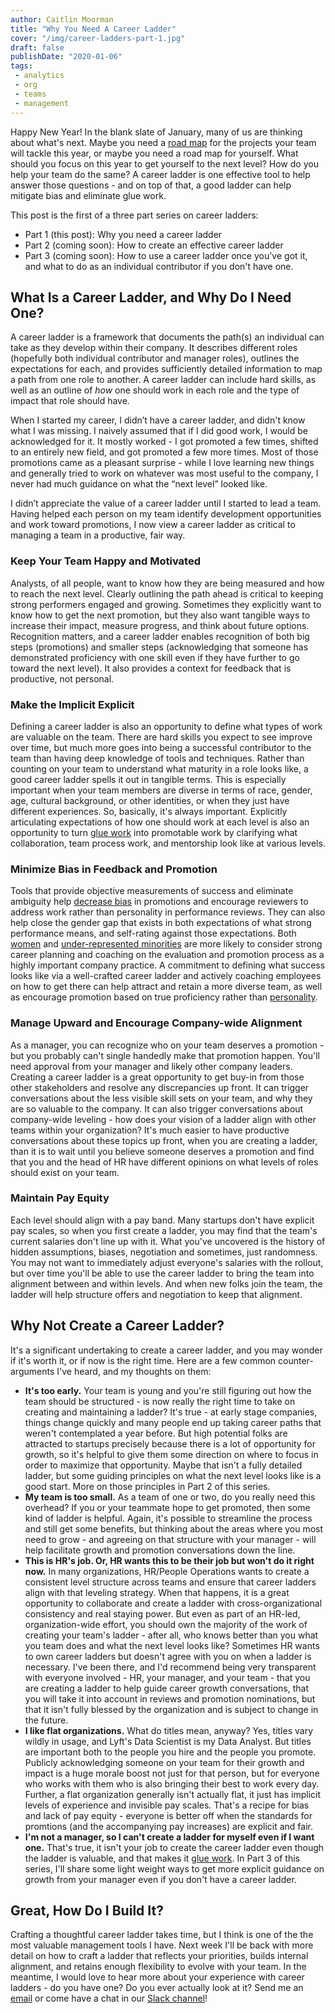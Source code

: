 ```yaml
---
author: Caitlin Moorman
title: "Why You Need A Career Ladder"
cover: "/img/career-ladders-part-1.jpg"
draft: false
publishDate: "2020-01-06"
tags:
 - analytics
 - org
 - teams
 - management
---
```


Happy New Year! In the blank slate of January, many of us are thinking about what's next. Maybe you need a [road map](https://www.locallyoptimistic.com/post/roadmap/) for the projects your team will tackle this year, or maybe you need a road map for yourself. What should you focus on this year to get yourself to the next level? How do you help your team do the same? A career ladder is one effective tool to help answer those questions - and on top of that, a good ladder can help mitigate bias and eliminate glue work.

<!--more-->

This post is the first of a three part series on career ladders:

- Part 1 (this post): Why you need a career ladder
- Part 2 (coming soon): How to create an effective career ladder
- Part 3 (coming soon): How to use a career ladder once you've got it, and what to do as an individual contributor if you don't have one.

## What Is a Career Ladder, and Why Do I Need One?
A career ladder is a framework that documents the path(s) an individual can take as they develop within their company. It describes different roles (hopefully both individual contributor and manager roles), outlines the expectations for each, and provides sufficiently detailed information to map a path from one role to another. A career ladder can include hard skills, as well as an outline of *how* one should work in each role and the type of impact that role should have.

When I started my career, I didn’t have a career ladder, and didn't know what I was missing. I naively assumed that if I did good work, I would be acknowledged for it. It mostly worked - I got promoted a few times, shifted to an entirely new field, and got promoted a few more times. Most of those promotions came as a pleasant surprise - while I love learning new things and generally tried to work on whatever was most useful to the company, I never had much guidance on what the “next level” looked like.

I didn’t appreciate the value of a career ladder until I started to lead a team. Having helped each person on my team identify development opportunities and work toward promotions, I now view a career ladder as critical to managing a team in a productive, fair way.

### Keep Your Team Happy and Motivated
Analysts, of all people, want to know how they are being measured and how to reach the next level. Clearly outlining the path ahead is critical to keeping strong performers engaged and growing. Sometimes they explicitly want to know how to get the next promotion, but they also want tangible ways to increase their impact, measure progress, and think about future options. Recognition matters, and a career ladder enables recognition of both big steps (promotions) and smaller steps (acknowledging that someone has demonstrated proficiency with one skill even if they have further to go toward the next level). It also provides a context for feedback that is productive, not personal.

### Make the Implicit Explicit
Defining a career ladder is also an opportunity to define what types of work are valuable on the team. There are hard skills you expect to see improve over time, but much more goes into being a successful contributor to the team than having deep knowledge of tools and techniques. Rather than counting on your team to understand what maturity in a role looks like, a good career ladder spells it out in tangible terms. This is especially important when your team members are diverse in terms of race, gender, age, cultural background, or other identities, or when they just have different experiences. So, basically, it's always important. Explicitly articulating expectations of how one should work at each level is also an opportunity to turn [glue work](https://www.locallyoptimistic.com/post/glue-work/) into promotable work by clarifying what collaboration, team process work, and mentorship look like at various levels.

### Minimize Bias in Feedback and Promotion
Tools that provide objective measurements of success and eliminate ambiguity help [decrease bias](https://www.futurity.org/gender-inequality-small-wins-1636392/) in promotions and encourage reviewers to address work rather than personality in performance reviews. They can also help close the gender gap that exists in both expectations of what strong performance means, and self-rating against those expectations. Both [women](https://anitab.org/wp-content/uploads/2013/12/Climbing_the_Technical_Ladder.pdf) and [under-represented minorities](https://www.exponentialtalent.com/uploads/1/6/8/4/16841408/abi-obstacles-solutions-for-underrepresented-in-tech.pdf) are more likely to consider strong career planning and coaching on the evaluation and promotion process as a highly important company practice. A commitment to defining what success looks like via a well-crafted career ladder and actively coaching employees on how to get there can help attract and retain a more diverse team, as well as encourage promotion based on true proficiency rather than [personality](https://www.nytimes.com/2019/08/22/smarter-living/inclusivity-diversity-personality-assessements-myers-briggs.html).

### Manage Upward and Encourage Company-wide Alignment
As a manager, you can recognize who on your team deserves a promotion - but you probably can't single handedly make that promotion happen. You'll need approval from your manager and likely other company leaders. Creating a career ladder is a great opportunity to get buy-in from those other stakeholders and resolve any discrepancies up front. It can trigger conversations about the less visible skill sets on your team, and why they are so valuable to the company. It can also trigger conversations about company-wide leveling - how does your vision of a ladder align with other teams within your organization? It's much easier to have productive conversations about these topics up front, when you are creating a ladder, than it is to wait until you believe someone deserves a promotion and find that you and the head of HR have different opinions on what levels of roles should exist on your team.

### Maintain Pay Equity
Each level should align with a pay band. Many startups don't have explicit pay scales, so when you first create a ladder, you may find that the team's current salaries don't line up with it. What you've uncovered is the history of hidden assumptions, biases, negotiation and sometimes, just randomness. You may not want to immediately adjust everyone's salaries with the rollout, but over time you'll be able to use the career ladder to bring the team into alignment between and within levels. And when new folks join the team, the ladder will help structure offers and negotiation to keep that alignment.

## Why Not Create a Career Ladder?
It's a significant undertaking to create a career ladder, and you may wonder if it's worth it, or if now is the right time. Here are a few common counter-arguments I've heard, and my thoughts on them:

- **It's too early.** Your team is young and you're still figuring out how the team should be structured - is now really the right time to take on creating and maintaining a ladder? It's true - at early stage companies, things change quickly and many people end up taking career paths that weren't contemplated a year before. But high potential folks are attracted to startups precisely because there is a lot of opportunity for growth, so it's helpful to give them some direction on where to focus in order to maximize that opportunity. Maybe that isn't a fully detailed ladder, but some guiding principles on what the next level looks like is a good start. More on those principles in Part 2 of this series.
- **My team is too small.** As a team of one or two, do you really need this overhead? If you or your teammate hope to get promoted, then some kind of ladder is helpful. Again, it's possible to streamline the process and still get some benefits, but thinking about the areas where you most need to grow - and agreeing on that structure with your manager - will help facilitate growth and promotion conversations down the line.
- **This is HR's job. Or, HR wants this to be their job but won't do it right now.** In many organizations, HR/People Operations wants to create a consistent level structure across teams and ensure that career ladders align with that leveling strategy. When that happens, it is a great opportunity to collaborate and create a ladder with cross-organizational consistency and real staying power. But even as part of an HR-led, organization-wide effort, you should own the majority of the work of creating your team's ladder - after all, who knows better than you what you team does and what the next level looks like?
Sometimes HR wants to own career ladders but doesn't agree with you on when a ladder is necessary. I've been there, and I'd recommend being very transparent with everyone involved - HR, your manager, and your team - that you are creating a ladder to help guide career growth conversations, that you will take it into account in reviews and promotion nominations, but that it isn't fully blessed by the organization and is subject to change in the future.
- **I like flat organizations.** What do titles mean, anyway? Yes, titles vary wildly in usage, and Lyft's Data Scientist is my Data Analyst. But titles are important both to the people you hire and the people you promote. Publicly acknowledging someone on your team for their growth and impact is a huge morale boost not just for that person, but for everyone who works with them who is also bringing their best to work every day. Further, a flat organization generally isn't actually flat, it just has implicit levels of experience and invisible pay scales. That's a recipe for bias and lack of pay equity - everyone is better off when the standards for promtions (and the accompanying pay increases) are explicit and fair.
- **I'm not a manager, so I can't create a ladder for myself even if I want one.** That's true, it isn't your job to create the career ladder even though the ladder is valuable, and that makes it [glue work](https://www.locallyoptimistic.com/post/glue-work/). In Part 3 of this series, I'll share some light weight ways to get more explicit guidance on growth from your manager even if you don't have a career ladder.

## Great, How Do I Build It?
Crafting a thoughtful career ladder takes time, but I think is one of the the most valuable management tools I have. Next week I'll be back with more detail on how to craft a ladder that reflects your priorities, builds internal alignment, and retains enough flexibility to evolve with your team. In the meantime, I would love to hear more about your experience with career ladders - do you have one? Do you ever actually look at it? Send me an [email](mailto:caitlinmoorman@gmail.com) or come have a chat in our [Slack channel](https://www.locallyoptimistic.com/community/)!
